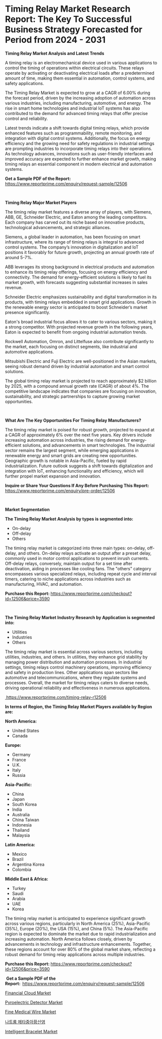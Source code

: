 <p><h1>Timing Relay Market Research Report: The Key To Successful Business Strategy Forecasted for Period from 2024 - 2031</h1></p><p><strong>Timing Relay Market Analysis and Latest Trends</strong></p>
<p><p>A timing relay is an electromechanical device used in various applications to control the timing of operations within electrical circuits. These relays operate by activating or deactivating electrical loads after a predetermined amount of time, making them essential in automation, control systems, and safety applications.</p><p>The Timing Relay Market is expected to grow at a CAGR of 6.00% during the forecast period, driven by the increasing adoption of automation across various industries, including manufacturing, automotive, and energy. The rise in smart home technologies and industrial IoT systems has also contributed to the demand for advanced timing relays that offer precise control and reliability. </p><p>Latest trends indicate a shift towards digital timing relays, which provide enhanced features such as programmability, remote monitoring, and integration with digital control systems. Additionally, the focus on energy efficiency and the growing need for safety regulations in industrial settings are prompting industries to incorporate timing relays into their operations. As technology advances, innovations such as user-friendly interfaces and improved accuracy are expected to further enhance market growth, making timing relays an essential component in modern electrical and automation systems.</p></p>
<p><strong>Get a Sample PDF of the Report:&nbsp;</strong> <a href="https://www.reportprime.com/enquiry/request-sample/12506">https://www.reportprime.com/enquiry/request-sample/12506</a></p>
<p>&nbsp;</p>
<p><strong>Timing Relay Major Market Players</strong></p>
<p><p>The timing relay market features a diverse array of players, with Siemens, ABB, GE, Schneider Electric, and Eaton among the leading competitors. Each company has carved out its niche based on innovative products, technological advancements, and strategic alliances.</p><p>Siemens, a global leader in automation, has been focusing on smart infrastructure, where its range of timing relays is integral to advanced control systems. The company’s innovation in digitalization and IoT positions it favorably for future growth, projecting an annual growth rate of around 5-7%.</p><p>ABB leverages its strong background in electrical products and automation to enhance its timing relay offerings, focusing on energy efficiency and connectivity. The demand for energy-efficient solutions is likely to fuel its market growth, with forecasts suggesting substantial increases in sales revenue.</p><p>Schneider Electric emphasizes sustainability and digital transformation in its products, with timing relays embedded in smart grid applications. Growth in the renewable energy sector is anticipated to boost Schneider’s market presence significantly.</p><p>Eaton's broad industrial focus allows it to cater to various sectors, making it a strong competitor. With projected revenue growth in the following years, Eaton is expected to benefit from ongoing industrial automation trends.</p><p>Rockwell Automation, Omron, and Littelfuse also contribute significantly to the market, each focusing on distinct segments, like industrial and automotive applications.</p><p>Mitsubishi Electric and Fuji Electric are well-positioned in the Asian markets, seeing robust demand driven by industrial automation and smart control solutions.</p><p>The global timing relay market is projected to reach approximately $2 billion by 2025, with a compound annual growth rate (CAGR) of about 4%. The competitive landscape indicates that companies are focusing on innovation, sustainability, and strategic partnerships to capture growing market opportunities.</p></p>
<p>&nbsp;</p>
<p><strong>What Are The Key Opportunities For Timing Relay Manufacturers?</strong></p>
<p><p>The timing relay market is poised for robust growth, projected to expand at a CAGR of approximately 6% over the next five years. Key drivers include increasing automation across industries, the rising demand for energy-efficient solutions, and advancements in smart technologies. The industrial sector remains the largest segment, while emerging applications in renewable energy and smart grids are creating new opportunities. Geographic growth is notable in Asia-Pacific, fueled by rapid industrialization. Future outlook suggests a shift towards digitalization and integration with IoT, enhancing functionality and efficiency, which will further propel market expansion and innovation.</p></p>
<p><strong>Inquire or Share Your Questions If Any Before Purchasing This Report:</strong> <a href="https://www.reportprime.com/enquiry/pre-order/12506">https://www.reportprime.com/enquiry/pre-order/12506</a></p>
<p>&nbsp;</p>
<p><strong>Market Segmentation</strong></p>
<p><strong>The Timing Relay Market Analysis by types is segmented into:</strong></p>
<p><ul><li>On-delay</li><li>Off-delay</li><li>Others</li></ul></p>
<p><p>The timing relay market is categorized into three main types: on-delay, off-delay, and others. On-delay relays activate an output after a preset delay, commonly used in motor control applications to prevent inrush currents. Off-delay relays, conversely, maintain output for a set time after deactivation, aiding in processes like cooling fans. The "others" category encompasses various specialized relays, including repeat cycle and interval timers, catering to niche applications across industries such as manufacturing, HVAC, and automation.</p></p>
<p><strong>Purchase this Report:&nbsp;</strong><a href="https://www.reportprime.com/checkout?id=12506&price=3590">https://www.reportprime.com/checkout?id=12506&price=3590</a></p>
<p>&nbsp;</p>
<p><strong>The Timing Relay Market Industry Research by Application is segmented into:</strong></p>
<p><ul><li>Utilities</li><li>Industries</li><li>Others</li></ul></p>
<p><p>The timing relay market is essential across various sectors, including utilities, industries, and others. In utilities, they enhance grid stability by managing power distribution and automation processes. In industrial settings, timing relays control machinery operations, improving efficiency and safety in production lines. Other applications span sectors like automotive and telecommunications, where they regulate systems and processes. Overall, the market for timing relays caters to diverse needs, driving operational reliability and effectiveness in numerous applications.</p></p>
<p><a href="https://www.reportprime.com/timing-relay-r12506">&nbsp;https://www.reportprime.com/timing-relay-r12506</a></p>
<p><strong>In terms of Region, the Timing Relay Market Players available by Region are:</strong></p>
<p>
    <p> <strong> North America: </strong>
        <ul>
            <li>United States</li>
            <li>Canada</li>
        </ul>
        </p> 
    <p> <strong> Europe: </strong>
        <ul>
            <li>Germany</li>
            <li>France</li>
            <li>U.K.</li>
            <li>Italy</li>
            <li>Russia</li>
        </ul>
        </p> 
    <p> <strong> Asia-Pacific: </strong>
        <ul>
            <li>China</li>
            <li>Japan</li>
            <li>South Korea</li>
            <li>India</li>
            <li>Australia</li>
            <li>China Taiwan</li>
            <li>Indonesia</li>
            <li>Thailand</li>
            <li>Malaysia</li>
        </ul>
        </p> 
    <p> <strong> Latin America: </strong>
        <ul>
            <li>Mexico</li>
            <li>Brazil</li>
            <li>Argentina Korea</li>
            <li>Colombia</li>
        </ul>
        </p> 
    <p> <strong> Middle East & Africa: </strong>
        <ul>
            <li>Turkey</li>
            <li>Saudi</li>
            <li>Arabia</li>
            <li>UAE</li>
            <li>Korea</li>
        </ul>
    </p>
    </p>
<p><p>The timing relay market is anticipated to experience significant growth across various regions, particularly in North America (25%), Asia-Pacific (35%), Europe (20%), the USA (15%), and China (5%). The Asia-Pacific region is expected to dominate the market due to rapid industrialization and increasing automation. North America follows closely, driven by advancements in technology and infrastructure enhancements. Together, these regions account for over 80% of the global market share, reflecting a robust demand for timing relay applications across multiple industries.</p></p>
<p><strong>Purchase this Report: </strong><a href="https://www.reportprime.com/checkout?id=12506&price=3590">https://www.reportprime.com/checkout?id=12506&price=3590</a></p>
<p>&nbsp;<strong>Get a Sample PDF of the Report:&nbsp;&nbsp;</strong><a href="https://www.reportprime.com/enquiry/request-sample/12506">https://www.reportprime.com/enquiry/request-sample/12506</a></p>
<p><strong></strong></p>
<p><p><a href="https://medium.com/@karinaokon97/global-financial-cloud-market-is-projected-to-grow-at-a-cagr-of-9-6-31db7c2c415f">Financial Cloud Market</a></p><p><a href="https://github.com/Chiragrp22/Market-Research-Report-List-6/blob/main/pyroelectric-detector-market.md">Pyroelectric Detector Market</a></p><p><a href="https://issuu.com/reportprime-2/docs/fine-medical-wire-market-size-2030._69a2aacdff8588">Fine Medical Wire Market</a></p><p><a href="https://medium.com/@juliusgy6neace/%EB%82%98%ED%8A%B8%EB%A5%A8-%EB%A9%94%ED%83%80%EB%B0%94%EC%9D%B4%EC%84%A4%ED%8C%8C%EC%9D%B4%ED%8A%B8-%EC%8B%9C%EC%9E%A5-%EA%B7%9C%EB%AA%A8-%EC%8B%9C%EC%9E%A5-%EC%84%B8%EB%B6%84%ED%99%94-%EC%8B%9C%EC%9E%A5-%EB%8F%99%ED%96%A5-%EB%B0%8F-2031%EB%85%84%EA%B9%8C%EC%A7%80%EC%9D%98-%EC%84%B1%EC%9E%A5-%EB%B6%84%EC%84%9D-%EC%98%88%EC%B8%A1-b6aee8b00a24">나트륨 메타중아황산염</a></p><p><a href="https://www.linkedin.com/pulse/intelligent-bracelet-market-segmentation-geographical-regions-xdv2e?trackingId=n4ntImWPQIq1T6sAUJ49xw%3D%3D">Intelligent Bracelet Market</a></p></p>